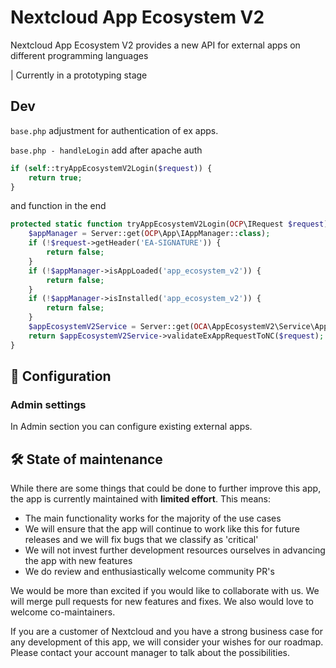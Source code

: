 # Nextcloud App Ecosystem V2

Nextcloud App Ecosystem V2 provides a new API for external apps on different programming languages

| Currently in a prototyping stage

## Dev

`base.php` adjustment for authentication of ex apps.

`base.php - handleLogin` add after apache auth

```php
if (self::tryAppEcosystemV2Login($request)) {
	return true;
}
```

and function in the end

```php
protected static function tryAppEcosystemV2Login(OCP\IRequest $request): bool {
	$appManager = Server::get(OCP\App\IAppManager::class);
	if (!$request->getHeader('EA-SIGNATURE')) {
		return false;
	}
	if (!$appManager->isAppLoaded('app_ecosystem_v2')) {
		return false;
	}
	if (!$appManager->isInstalled('app_ecosystem_v2')) {
		return false;
	}
	$appEcosystemV2Service = Server::get(OCA\AppEcosystemV2\Service\AppEcosystemV2Service::class);
	return $appEcosystemV2Service->validateExAppRequestToNC($request);
}
```

## 🔧 Configuration

### Admin settings

In Admin section you can configure existing external apps.

## 🛠️ State of maintenance

While there are some things that could be done to further improve this app, the app is currently maintained with **limited effort**. This means:

* The main functionality works for the majority of the use cases
* We will ensure that the app will continue to work like this for future releases and we will fix bugs that we classify as 'critical'
* We will not invest further development resources ourselves in advancing the app with new features
* We do review and enthusiastically welcome community PR's

We would be more than excited if you would like to collaborate with us. We will merge pull requests for new features and fixes. We also would love to welcome co-maintainers.

If you are a customer of Nextcloud and you have a strong business case for any development of this app, we will consider your wishes for our roadmap. Please contact your account manager to talk about the possibilities.
